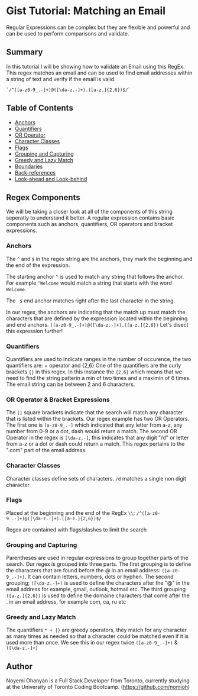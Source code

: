 # Gist Tutorial: Matching an Email

Regular Expressions can be complex but they are flexible and powerful and can be used to perform comparisons and validate.

## Summary

In this tutorial I will be showing how to validate an Email using this RegEx. This regex matches an email and can be used to find email addresses within a string of text and verify if the email is valid.

    `/^([a-z0-9_.-]+)@([\da-z.-]+).([a-z.]{2,6})$/`

## Table of Contents

- [Anchors](#anchors)
- [Quantifiers](#quantifiers)
- [OR Operator](#or-operator)
- [Character Classes](#character-classes)
- [Flags](#flags)
- [Grouping and Capturing](#grouping-and-capturing)
- [Greedy and Lazy Match](#greedy-and-lazy-match)
- [Boundaries](#boundaries)
- [Back-references](#back-references)
- [Look-ahead and Look-behind](#look-ahead-and-look-behind)

## Regex Components

We will be taking a closer look at all of the components of this string seperatly to understand it better. A regular expression contains basic components such as anchors, quantifiers, OR operators and bracket expressions.

### Anchors

The `^` and `$` in the regex string are the anchors, they mark the beginning and the end of the expression.

The starting anchor `^` is used to match any string that follows the anchor. For example `^Welcome` would match a string that starts with the word `Welcome`.

The ` $` end anchor matches right after the last character in the string.

In our regex, the anchors are indicating that the match up must match the characters that are defined by the expression located within the beginning and end anchors.
`([a-z0-9_.-]+)@([\da-z.-]+).([a-z.]{2,6})`
Let's disect this expression further!

### Quantifiers

Quantifiers are used to indicate ranges in the number of occurence, the two quantifiers are: + operator and {2,6}
One of the quantifiers are the curly brackets `{}` in this regex, In this instance the `{2,6}` which means that we need to find the string patterin a min of two times and a maximin of 6 times. The email string can be between 2 and 6 characters.

### OR Operator & Bracket Expressions

The `[]` square brackets indicate that the search will match any character that is listed within the brackets.
Our regex example has two OR Operators. The first one is `[a-z0-9_.-]` which indicated that any letter from a-z, any number from 0-9 or a dot, dash would return a match.
The second OR Operator in the regex is `[\da-z.-]`, this indicates that any digit "/d" or letter from a-z or a dot or dash could return a match. This regex pertains to the ".com" part of the email address.

### Character Classes

Character classes define sets of characters.
`/d` matches a single non digit character

### Flags

Placed at the beginning and the end of the RegEx `\\`: `/^([a-z0-9_.-]+)@([\da-z.-]+).([a-z.]{2,6})$/`

Regex are contained with flags/slashes to limit the search

### Grouping and Capturing

Parentheses are used in regular expressions to group together parts of the search. Our regex is grouped into three parts. The first grouping is to define the characters that are found before the @ in an email address: `([a-z0-9_.-]+)`. It can contain letters, numbers, dots or hyphen.
The second grouping; `([\da-z.-]+)` is used to define the characters after the "@" in the email address for example, gmail, outlook, hotmail etc.
The third grouping `([a-z.]{2,6})` is used to define the domaine characters that come after the . in an email address, for example com, ca, ru etc

### Greedy and Lazy Match

The quantifiers `* + {}` are greedy operators, they match for any character as many times as needed so that a character could be matched even if it is used more than once. We see this in our regex twice `([a-z0-9_.-]+)` & `([\da-z.-]+)`

## Author

Noyemi Ohanyan is a Full Stack Developer from Toronto, currently studying at the University of Toronto Coding Bootcamp. (https://github.com/nomioh)
